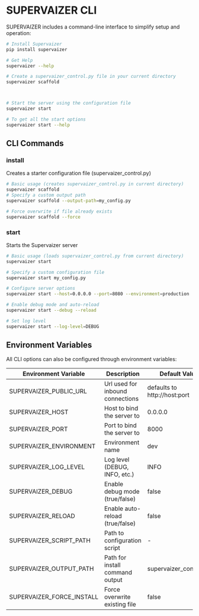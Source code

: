 # SUPERVAIZER CLI

SUPERVAIZER includes a command-line interface to simplify setup and operation:

```bash
# Install Supervaizer
pip install supervaizer

# Get Help
supervaizer --help

# Create a supervaizer_control.py file in your current directory
supervaizer scaffold



# Start the server using the configuration file
supervaizer start

# To get all the start options
supervaizer start --help
```

## CLI Commands

### install

Creates a starter configuration file (supervaizer_control.py)

```bash
# Basic usage (creates supervaizer_control.py in current directory)
supervaizer scaffold
# Specify a custom output path
supervaizer scaffold --output-path=my_config.py

# Force overwrite if file already exists
supervaizer scaffold --force
```

### start

Starts the Supervaizer server

```bash
# Basic usage (loads supervaizer_control.py from current directory)
supervaizer start

# Specify a custom configuration file
supervaizer start my_config.py

# Configure server options
supervaizer start --host=0.0.0.0 --port=8080 --environment=production

# Enable debug mode and auto-reload
supervaizer start --debug --reload

# Set log level
supervaizer start --log-level=DEBUG
```

## Environment Variables

All CLI options can also be configured through environment variables:

| Environment Variable      | Description                      | Default Value                |
| ------------------------- | -------------------------------- | ---------------------------- |
| SUPERVAIZER_PUBLIC_URL    | Url used for inbound connections | defaults to http://host:port |
| SUPERVAIZER_HOST          | Host to bind the server to       | 0.0.0.0                      |
| SUPERVAIZER_PORT          | Port to bind the server to       | 8000                         |
| SUPERVAIZER_ENVIRONMENT   | Environment name                 | dev                          |
| SUPERVAIZER_LOG_LEVEL     | Log level (DEBUG, INFO, etc.)    | INFO                         |
| SUPERVAIZER_DEBUG         | Enable debug mode (true/false)   | false                        |
| SUPERVAIZER_RELOAD        | Enable auto-reload (true/false)  | false                        |
| SUPERVAIZER_SCRIPT_PATH   | Path to configuration script     | -                            |
| SUPERVAIZER_OUTPUT_PATH   | Path for install command output  | supervaizer_control.py       |
| SUPERVAIZER_FORCE_INSTALL | Force overwrite existing file    | false                        |
